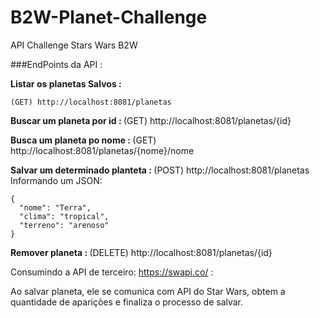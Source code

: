 # B2W-Planet-Challenge
API Challenge Stars Wars B2W

###EndPoints da API :

<b> Listar os planetas Salvos : </b>
```
(GET) http://localhost:8081/planetas
```

<b> Buscar um planeta por id : </b>
(GET) http://localhost:8081/planetas/{id}

<b> Busca um planeta po nome : </b>
(GET) http://localhost:8081/planetas/{nome}/nome


<b> Salvar um determinado planteta : </b>
(POST) http://localhost:8081/planetas Informando um JSON:
```
{  
  "nome": "Terra", 
  "clima": "tropical", 
  "terreno": "arenoso" 
}
```
<b> Remover planeta : </b>
(DELETE) http://localhost:8081/planetas/{id}

Consumindo a API de terceiro: https://swapi.co/ :

Ao salvar planeta, ele se comunica com API do Star Wars, obtem a quantidade de aparições e finaliza o processo de salvar.
